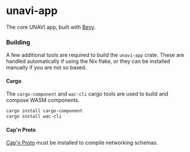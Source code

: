 # unavi-app

<!-- cargo-rdme start -->

The core UNAVI app, built with [Bevy](https://bevyengine.org/).

### Building

A few additional tools are required to build the `unavi-app` crate.
These are handled automatically if using the Nix flake, or they can be installed manually if you are not so based.

#### Cargo

The `cargo-component` and `wac-cli` cargo tools are used to build and compose WASM components.

```bash
cargo install cargo-component
cargo install wac-cli
```

#### Cap'n Proto

[Cap'n Proto](https://capnproto.org/install.html) must be installed to compile networking schemas.

<!-- cargo-rdme end -->
